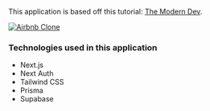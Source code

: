 This application is based off this tutorial:
[The Modern Dev](https://themodern.dev/).

[![Airbnb Clone](https://i.imgur.com/GZCuMvX.png)](https://airbnb-clone-pk.herokuapp.com)

### Technologies used in this application

- Next.js
- Next Auth
- Tailwind CSS
- Prisma
- Supabase
